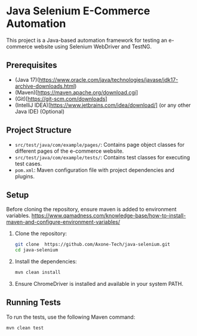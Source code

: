 # Java Selenium E-Commerce Automation

This project is a Java-based automation framework for testing an e-commerce website using Selenium WebDriver and TestNG.

## Prerequisites

- (Java 17)(https://www.oracle.com/java/technologies/javase/jdk17-archive-downloads.html)
- (Maven)[https://maven.apache.org/download.cgi]
- (Git)[https://git-scm.com/downloads]
- (IntelliJ IDEA)[https://www.jetbrains.com/idea/download/] (or any other Java IDE) (Optional)

## Project Structure

- `src/test/java/com/example/pages/`: Contains page object classes for different pages of the e-commerce website.
- `src/test/java/com/example/tests/`: Contains test classes for executing test cases.
- `pom.xml`: Maven configuration file with project dependencies and plugins.


## Setup
Before cloning the repository, ensure maven is added to environment variables.
https://www.qamadness.com/knowledge-base/how-to-install-maven-and-configure-environment-variables/

1. Clone the repository:
    ```sh
    git clone  https://github.com/Axone-Tech/java-selenium.git
    cd java-selenium
    ```

2. Install the dependencies:
    ```sh
    mvn clean install
    ```

3. Ensure ChromeDriver is installed and available in your system PATH.

## Running Tests

To run the tests, use the following Maven command:
```sh
mvn clean test